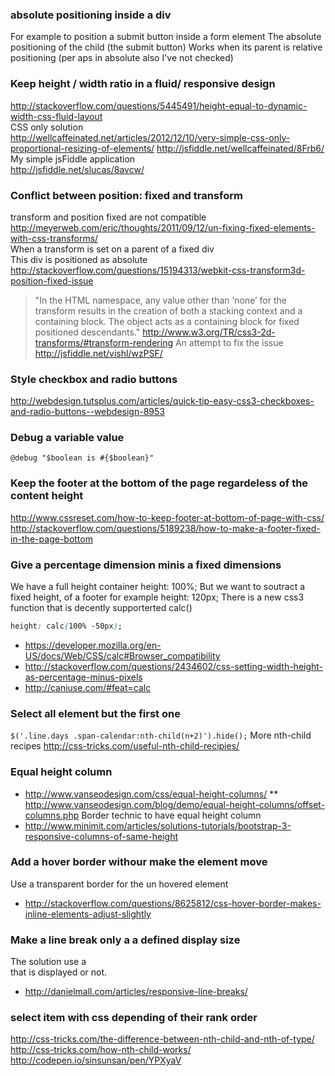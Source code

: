 ### **absolute positioning inside a div**   
For example to position a submit button inside a form element
The absolute positioning of the child (the submit button)
Works when its parent is relative positioning (per aps in absolute also I've not checked)

###  **Keep height / width ratio in a fluid/ responsive design**   
http://stackoverflow.com/questions/5445491/height-equal-to-dynamic-width-css-fluid-layout   
CSS only solution   
http://wellcaffeinated.net/articles/2012/12/10/very-simple-css-only-proportional-resizing-of-elements/
http://jsfiddle.net/wellcaffeinated/8Frb6/
My simple jsFiddle application   
http://jsfiddle.net/slucas/8avcw/

###  **Conflict between position: fixed and transform**     
transform and position fixed are not compatible    
http://meyerweb.com/eric/thoughts/2011/09/12/un-fixing-fixed-elements-with-css-transforms/    
When a transform is set on a parent of a fixed div     
This div is positioned as absolute      
http://stackoverflow.com/questions/15194313/webkit-css-transform3d-position-fixed-issue
> "In the HTML namespace, any value other than ‘none’ for the transform results in the creation of both a stacking context and a containing block. The object acts as a containing block for fixed positioned descendants." http://www.w3.org/TR/css3-2d-transforms/#transform-rendering
An attempt to fix the issue    
http://jsfiddle.net/vishl/wzPSF/

###  **Style checkbox and radio buttons**    
http://webdesign.tutsplus.com/articles/quick-tip-easy-css3-checkboxes-and-radio-buttons--webdesign-8953

###  **Debug a variable value**    
````
@debug "$boolean is #{$boolean}"
````

###  **Keep the footer at the bottom of the page regardeless of the content height**    
http://www.cssreset.com/how-to-keep-footer-at-bottom-of-page-with-css/
http://stackoverflow.com/questions/5189238/how-to-make-a-footer-fixed-in-the-page-bottom

###  Give a percentage dimension minis a fixed dimensions 
We have a full height container height: 100%; 
But we want to soutract a fixed height, of a footer for example height: 120px; 
There is a new css3 function that is decently supporterted calc()
```css
height: calc(100% -50px);
```
* https://developer.mozilla.org/en-US/docs/Web/CSS/calc#Browser_compatibility   
* http://stackoverflow.com/questions/2434602/css-setting-width-height-as-percentage-minus-pixels
* http://caniuse.com/#feat=calc

### Select all element but the first one

```$('.line.days .span-calendar:nth-child(n+2)').hide();```
More nth-child recipes 
http://css-tricks.com/useful-nth-child-recipies/


### Equal height column 
* http://www.vanseodesign.com/css/equal-height-columns/
** http://www.vanseodesign.com/blog/demo/equal-height-columns/offset-columns.php
Border technic to have equal height column
* http://www.minimit.com/articles/solutions-tutorials/bootstrap-3-responsive-columns-of-same-height

### Add a hover border withour make the element move
Use a transparent border for the un hovered element
* http://stackoverflow.com/questions/8625812/css-hover-border-makes-inline-elements-adjust-slightly


### Make a line break only a a defined display size 
The solution use a <br /> that is displayed or not.   
* http://danielmall.com/articles/responsive-line-breaks/

### select item with css depending of their rank order 
http://css-tricks.com/the-difference-between-nth-child-and-nth-of-type/
http://css-tricks.com/how-nth-child-works/
http://codepen.io/sinsunsan/pen/YPXyaV